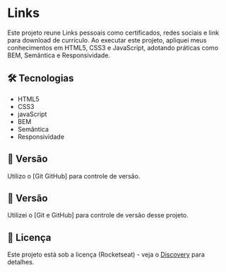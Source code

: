 # Links

Este projeto reune Links pessoais como certificados, redes sociais e link para download de currículo.
Ao executar este projeto, apliquei meus conhecimentos em HTML5, CSS3 e JavaScript, adotando práticas como BEM, Semântica e Responsividade. 

## 🛠️ Tecnologias


*  HTML5
*  CSS3
*  javaScript
*  BEM
*  Semântica
*  Responsividade 


## 📌 Versão

Utilizo o  [Git GitHub] para controle de versão.

## 📌 Versão

Utilizei o  [Git e GitHub] para controle de versão desse projeto.

## 📄 Licença

Este projeto está sob a licença (Rocketseat) - veja o [Discovery](https://www.rocketseat.com.br/discover?utm_source=notion&utm_medium=organic&utm_campaign=trafego&utm_term=discover&utm_content=materiais_complementares-lp_discover) para detalhes.
